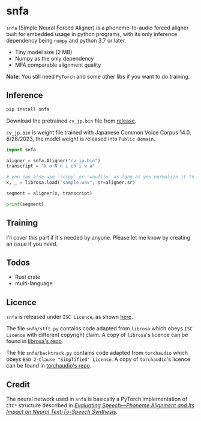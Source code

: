 # snfa

`snfa` (Simple Neural Forced Aligner) is a phoneme-to-audio forced aligner built for embedded usage in python programs, with its only inference dependency being `numpy` and python 3.7 or later.

- Tiny model size (2 MB)
- Numpy as the only dependency
- MFA comparable alignment quality

**Note**: You still need `PyTorch` and some other libs if you want to do training.

## Inference

```bash
pip install snfa
```
Download the pretrained `cv_jp.bin` file from [release](https://github.com/Patchethium/snfa/releases/latest).

`cv_jp.bin` is weight file trained with Japanese Common Voice Corpus 14.0, 6/28/2023, the model weight is released into `Public Domain`.

```python
import snfa

aligner = snfa.Aligner("cv_jp.bin")
transcript = "k o N n i ch i w a"

# you can also use `scipy` or `wavfile` as long as you normalize it to [-1,1]
x, _ = librosa.load("sample.wav", sr=aligner.sr)

segment = aligner(x, transcript)

print(segment)
```

## Training

I'll cover this part if it's needed by anyone. Please let me know by creating an issue if you need.

## Todos

- Rust crate
- multi-language

## Licence

`snfa` is released under `ISC Licence`, as shown [here](/LICENCE).

The file `snfa/stft.py` contains code adapted from `librosa` which obeys `ISC Licence` with different copyright claim. A copy of `librosa`'s licence can be found in [librosa's repo](https://github.com/librosa/librosa/blob/main/LICENSE.md).

The file `snfa/backtrack.py` contains code adapted from `torchaudio` which obeys `BSD 2-Clause "Simplified" License`. A copy of `torchaudio`'s licence can be found in [torchaudio's repo](https://github.com/pytorch/audio/blob/main/LICENSE).

## Credit

The neural network used in `snfa` is basically a PyTorch implementation of `CTC*` structure described in [_Evaluating Speech—Phoneme Alignment and Its Impact on Neural Text-To-Speech Synthesis_](https://www.audiolabs-erlangen.de/resources/NLUI/2023-ICASSP-eval-alignment-tts).
